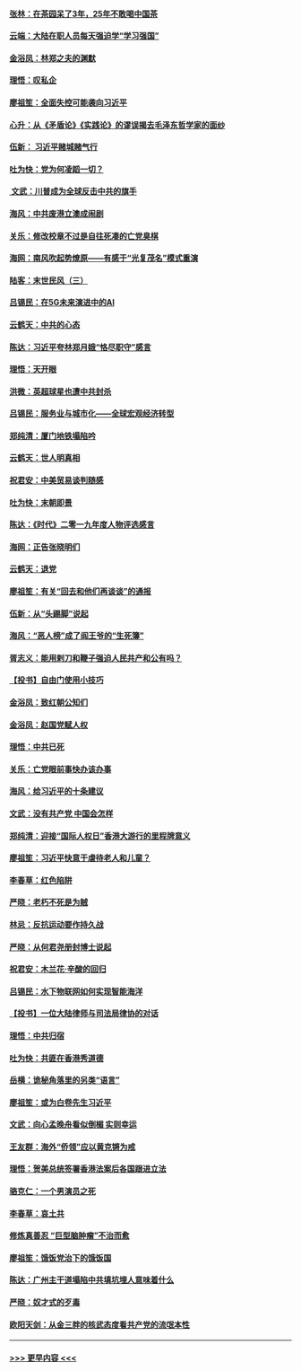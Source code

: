 #### [张林：在茶园呆了3年，25年不敢喝中国茶](../pages/nsc993/n11739240.md?t=12231111) 
#### [云端：大陆在职人员每天强迫学“学习强国”](../pages/nsc993/n11738735.md?t=12231111) 
#### [金浴凤：林郑之夫的渊默](../pages/nsc993/n11737735.md?t=12231111) 
#### [理悟：叹私企](../pages/nsc993/n11737715.md?t=12231111) 
#### [廖祖笙：全面失控可能袭向习近平](../pages/nsc993/n11737704.md?t=12231111) 
#### [心升：从《矛盾论》《实践论》的谬误揭去毛泽东哲学家的面纱](../pages/nsc993/n11736962.md?t=12231111) 
#### [伍新： 习近平赌城赌气行](../pages/nsc993/n11736929.md?t=12231111) 
#### [吐为快：党为何凌蹈一切？](../pages/nsc993/n11736915.md?t=12231111) 
#### [ 文武：川普成为全球反击中共的旗手](../pages/nsc993/n11736882.md?t=12231111) 
#### [海风：中共废港立澳成闹剧](../pages/nsc993/n11735857.md?t=12231111) 
#### [关乐：修改校章不过是自往死凑的亡党臭棋](../pages/nsc993/n11735097.md?t=12231111) 
#### [海网：南风吹起势燎原——有感于“光复茂名”模式重演](../pages/nsc993/n11732308.md?t=12231111) 
#### [陆客：末世民风（三）](../pages/nsc993/n11732211.md?t=12231111) 
#### [吕锡民：在5G未来演进中的AI](../pages/nsc993/n11730010.md?t=12231111) 
#### [云鹤天：中共的心态](../pages/nsc993/n11729906.md?t=12231111) 
#### [陈达：习近平夸林郑月娥“恪尽职守”感言](../pages/nsc993/n11729881.md?t=12231111) 
#### [理悟：天开眼](../pages/nsc993/n11729699.md?t=12231111) 
#### [洪微：英超球星也遭中共封杀](../pages/nsc993/n11727243.md?t=12231111) 
#### [吕锡民：服务业与城市化——全球宏观经济转型](../pages/nsc993/n11725845.md?t=12231111) 
#### [郑纯清：厦门地铁塌陷吟](../pages/nsc993/n11725813.md?t=12231111) 
#### [云鹤天：世人明真相](../pages/nsc993/n11725621.md?t=12231111) 
#### [祝君安：中美贸易谈判随感](../pages/nsc993/n11725609.md?t=12231111) 
#### [吐为快：末朝即景](../pages/nsc993/n11723365.md?t=12231111) 
#### [陈达：《时代》二零一九年度人物评选感言](../pages/nsc993/n11723337.md?t=12231111) 
#### [海网：正告张晓明们](../pages/nsc993/n11723228.md?t=12231111) 
#### [云鹤天：退党](../pages/nsc993/n11723056.md?t=12231111) 
#### [廖祖笙：有关“回去和他们再谈谈”的通报](../pages/nsc993/n11722442.md?t=12231111) 
#### [伍新：从“头踢脚”说起](../pages/nsc993/n11722429.md?t=12231111) 
#### [海风：“恶人榜”成了阎王爷的“生死簿”](../pages/nsc993/n11722272.md?t=12231111) 
#### [胥志义：能用剌刀和鞭子强迫人民共产和公有吗？](../pages/nsc993/n11720569.md?t=12231111) 
#### [【投书】自由门使用小技巧](../pages/nsc993/n11720180.md?t=12231111) 
#### [金浴凤：致红朝公知们](../pages/nsc993/n11720563.md?t=12231111) 
#### [金浴凤：赵国党赋人权](../pages/nsc993/n11720533.md?t=12231111) 
#### [理悟：中共已死](../pages/nsc993/n11720233.md?t=12231111) 
#### [关乐：亡党眼前事快办该办事](../pages/nsc993/n11719160.md?t=12231111) 
#### [海风：给习近平的十条建议](../pages/nsc993/n11717616.md?t=12231111) 
#### [文武：没有共产党 中国会怎样](../pages/nsc993/n11717584.md?t=12231111) 
#### [郑纯清：迎接“国际人权日”香港大游行的里程牌意义](../pages/nsc993/n11717417.md?t=12231111) 
#### [廖祖笙：习近平快意于虐待老人和儿童？](../pages/nsc993/n11715313.md?t=12231111) 
#### [李春草：红色陷阱](../pages/nsc993/n11715029.md?t=12231111) 
#### [严晓：老朽不死是为贼](../pages/nsc993/n11712910.md?t=12231111) 
#### [林忌：反抗运动要作持久战](../pages/nsc993/n11712623.md?t=12231111) 
#### [严晓：从何君尧册封博士说起](../pages/nsc993/n11712465.md?t=12231111) 
#### [祝君安：木兰花·辛酸的回归](../pages/nsc993/n11712381.md?t=12231111) 
#### [吕锡民：水下物联网如何实现智能海洋](../pages/nsc993/n11711158.md?t=12231111) 
#### [【投书】一位大陆律师与司法局律协的对话](../pages/nsc993/n11709675.md?t=12231111) 
#### [理悟：中共归宿](../pages/nsc993/n11710059.md?t=12231111) 
#### [吐为快：共匪在香港秀道德](../pages/nsc993/n11709979.md?t=12231111) 
#### [岳横：诡秘角落里的另类“语言”](../pages/nsc993/n11709792.md?t=12231111) 
#### [廖祖笙：或为白卷先生习近平](../pages/nsc993/n11708330.md?t=12231111) 
#### [文武：向心孟晚舟看似倒楣 实则幸运](../pages/nsc993/n11708236.md?t=12231111) 
#### [王友群：海外“侨领”应以黄克锵为戒](../pages/nsc993/n11706176.md?t=12231111) 
#### [理悟：贺美总统签署香港法案后各国跟进立法](../pages/nsc993/n11706853.md?t=12231111) 
#### [骆克仁：一个男演员之死](../pages/nsc993/n11706677.md?t=12231111) 
#### [李春草：哀土共](../pages/nsc993/n11706255.md?t=12231111) 
#### [修炼真善忍 “巨型脑肿瘤”不治而愈](../pages/nsc993/n11705340.md?t=12231111) 
#### [廖祖笙：饿饭党治下的饿饭国](../pages/nsc993/n11705085.md?t=12231111) 
#### [陈达：广州主干道塌陷中共填坑埋人意味着什么](../pages/nsc993/n11705046.md?t=12231111) 
#### [严晓：奴才式的歹毒](../pages/nsc993/n11704826.md?t=12231111) 
#### [欧阳天剑：从金三胖的核武态度看共产党的流氓本性](../pages/nsc993/n11702238.md?t=12231111) 

----
#### [ >>> 更早内容 <<< ](../indexes/nsc993-earlier.md)
